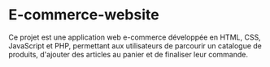 # E-commerce-website
Ce projet est une application web e-commerce développée en HTML, CSS, JavaScript et PHP, permettant aux utilisateurs de parcourir un catalogue de produits, d'ajouter des articles au panier et de finaliser leur commande.
